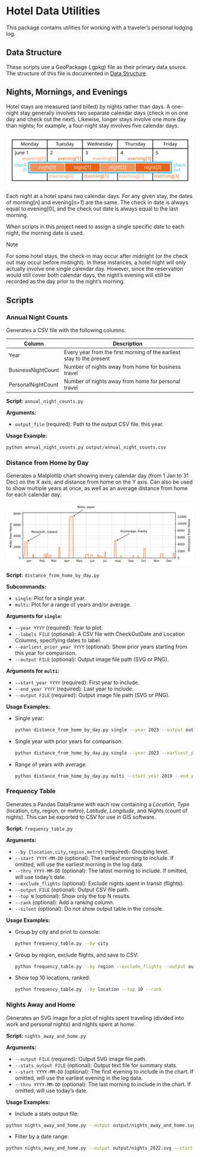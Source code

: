 # Hotel Data Utilities

This package contains utilities for working with a traveler’s personal lodging log.

## Data Structure

These scripts use a GeoPackage (.gpkg) file as their primary data source. The structure of this file is documented in [Data Structure](docs/data_structure.md).

## Nights, Mornings, and Evenings

Hotel stays are measured (and billed) by nights rather than days. A one-night stay generally involves two separate calendar days (check in on one day and check out the next). Likewise, longer stays involve one more day than nights; for example, a four-night stay involves five calendar days.

![Five calendar days, with check in on the first day and check out on the fifth day. Four nights span the four boundaries between the five calendar days, labeled night 0 through night 3. The first day contains check in and evening 0. The second day contains morning 0 and evening 1. The third day contains morning 1 and evening 2. The fourth day contains morning 2 and evening 3. The fifth day contains morning 3 and check out.](docs/images/nights-calendar-v4.svg)

Each night at a hotel spans two calendar days. For any given stay, the dates of morning[*n*] and evening[*n+1*] are the same. The check in date is always equal to evening[0], and the check out date is always equal to the last morning.

When scripts in this project need to assign a single specific date to each night, the morning date is used.

> [!NOTE]
> For some hotel stays, the check-in may occur after midnight (or the check out may occur before midnight). In these instances, a hotel night will only actually involve one single calendar day. However, since the reservation would still cover both calendar days, the night’s evening will still be recorded as the day prior to the night’s morning.

## Scripts

### Annual Night Counts

Generates a CSV file with the following columns:

| Column | Description |
|--------|-------------|
| Year | Every year from the first morning of the earliest stay to the present |
| BusinessNightCount | Number of nights away from home for business travel |
| PersonalNightCount | Number of nights away from home for personal travel |

**Script:** `annual_night_counts.py`

**Arguments:**
- `output_file` (required): Path to the output CSV file.
this year.

**Usage Example:**
```sh
python annual_night_counts.py output/annual_night_counts.csv
```

### Distance from Home by Day

Generates a Matplotlib chart showing every calendar day (from 1 Jan to 31 Dec) on the X axis, and distance from home on the Y axis. Can also be used to show multiple years at once, as well as an average distance from home for each calendar day.

![A sample distance from home by day chart for 2023](docs/images/distance-from-home-by-day-2023.svg)

**Script:** `distance_from_home_by_day.py`

**Subcommands:**
- `single`: Plot for a single year.
- `multi`: Plot for a range of years and/or average.

**Arguments for `single`:**
- `--year YYYY` (required): Year to plot.
- `--labels FILE` (optional): A CSV file with CheckOutDate and Location Columns, specifying dates to label.
- `--earliest_prior_year YYYY` (optional): Show prior years starting from this year for comparison.
- `--output FILE` (optional): Output image file path (SVG or PNG).

**Arguments for `multi`:**
- `--start_year YYYY` (required): First year to include.
- `--end_year YYYY` (required): Last year to include.
- `--output FILE` (required): Output image file path (SVG or PNG).

**Usage Examples:**

- Single year:
    ```sh
    python distance_from_home_by_day.py single --year 2023 --output output/distance_2023.svg
    ```

- Single year with prior years for comparison:
    ```sh
    python distance_from_home_by_day.py single --year 2023 --earliest_prior_year 2019 --output output/distance_2023_with_prior.png
    ```

- Range of years with average:
    ```sh
    python distance_from_home_by_day.py multi --start_year 2019 --end_year 2023 --output output/distance_multi.svg
    ```

### Frequency Table

Generates a Pandas DataFrame with each row containing a *Location*, *Type* (location, city, region, or metro), *Latitude*, *Longitude*, and *Nights* (count of nights). This can be exported to CSV for use in GIS software.

**Script:** `frequency_table.py`

**Arguments:**
- `--by {location,city,region,metro}` (required): Grouping level.
- `--start YYYY-MM-DD` (optional): The earliest morning to include. If omitted, will use the earliest morning in the log data.
- `--thru YYYY-MM-DD` (optional): The latest morning to include. If omitted, will use today’s date.
- `--exclude_flights` (optional): Exclude nights spent in transit (flights).
- `--output FILE` (optional): Output CSV file path.
- `--top N` (optional): Show only the top N results.
- `--rank` (optional): Add a ranking column.
- `--silent` (optional): Do not show output table in the console.

**Usage Examples:**

- Group by city and print to console:
    ```sh
    python frequency_table.py --by city
    ```

- Group by region, exclude flights, and save to CSV:
    ```sh
    python frequency_table.py --by region --exclude_flights --output output/frequency_by_region.csv
    ```

- Show top 10 locations, ranked:
    ```sh
    python frequency_table.py --by location --top 10 --rank
    ```

### Nights Away and Home

Generates an SVG image for a plot of nights spent traveling (divided into work and personal nights) and nights spent at home.

**Script:** `nights_away_and_home.py`

**Arguments:**
- `--output FILE` (required): Output SVG image file path.
- `--stats_output FILE` (optional): Output text file for summary stats.
- `--start YYYY-MM-DD` (optional): The first evening to include in the chart. If omitted, will use the earliest evening in the log data.
- `--thru YYYY-MM-DD` (optional): The last morning to include in the chart. If omitted, will use today’s date.

**Usage Examples:**
- Include a stats output file:
```sh
python nights_away_and_home.py --output output/nights_away_and_home.svg --stats_output output/nights_stats.txt
```

- Filter by a date range:
```sh
python nights_away_and_home.py --output output/nights_2022.svg --start 2022-01-01 --thru 2022-12-31
```


